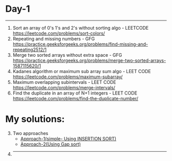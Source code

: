 # Day-1
--------------------------------------------------------

1. Sort an array of 0's 1's and 2's without sorting algo - LEETCODE  https://leetcode.com/problems/sort-colors/
2. Repeating and missing numbers - GFG https://practice.geeksforgeeks.org/problems/find-missing-and-repeating2512/1
3. Merge two sorted arrays without extra space - GFG https://practice.geeksforgeeks.org/problems/merge-two-sorted-arrays-1587115620/1
4. Kadanes algorithm or maximum sub array sum algo - LEET CODE https://leetcode.com/problems/maximum-subarray/
5. Maximum overlapping subintervals - LEET CODE https://leetcode.com/problems/merge-intervals/
6. Find the duplicate in an array of N+1 integers - LEET CODE https://leetcode.com/problems/find-the-duplicate-number/

# My solutions:

3. Two approaches
      * [Approach-1(simple- Using INSERTION SORT)](https://github.com/Naveen-oops/Competitive-coding/blob/main/SDE-sheet-striver/day1/mergesort-O-of-1-space.md)
      * [Approach-2(Using Gap sort)](https://github.com/Naveen-oops/Competitive-coding/blob/main/SDE-sheet-striver/day1/merge-using-gap-method.md)
4. ----- 

